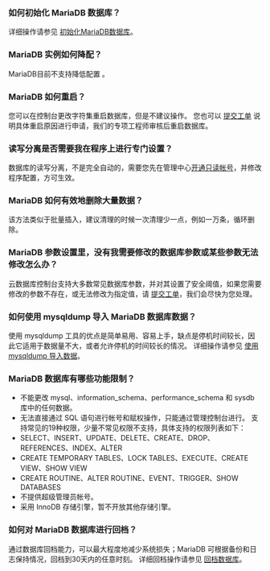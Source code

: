 
### 如何初始化 MariaDB 数据库？
详细操作请参见 [初始化MariaDB数据库](https://cloud.tencent.com/document/product/237/7055)。

### MariaDB 实例如何降配？
MariaDB目前不支持降低配置 。

### MariaDB 如何重启？
您可以在控制台更改字符集重启数据库，但是不建议操作。
您也可以 [提交工单](https://console.cloud.tencent.com/workorder/category) 说明具体重启原因进行申请，我们的专项工程师审核后重启数据库。

### 读写分离是否需要我在程序上进行专门设置？
数据库的读写分离，不是完全自动的，需要您先在管理中心[开通只读帐号](https://cloud.tencent.com/document/product/237/2081)，并修改程序配置，方可生效。

### MariaDB 如何有效地删除大量数据？
该方法类似于批量插入，建议清理的时候一次清理少一点，例如一万条，循环删除。

### MariaDB 参数设置里，没有我需要修改的数据库参数或某些参数无法修改怎么办？
云数据库控制台支持大多数常见数据库参数，并对其设置了安全阈值，如果您需要修改的参数不存在，或无法修改为指定值，请 [提交工单](https://console.cloud.tencent.com/workorder/category)，我们会尽快为您处理。

### 如何使用 mysqldump 导入 MariaDB 数据库数据？
使用 mysqldump 工具的优点是简单易用、容易上手，缺点是停机时间较长，因此它适用于数据量不大，或者允许停机的时间较长的情况。
详细操作请参见 [使用 mysqldump 导入数据](https://cloud.tencent.com/document/product/237/8481)。

### MariaDB 数据库有哪些功能限制？
- 不能更改 mysql、information_schema、performance_schema 和 sysdb 库中的任何数据。
- 无法直接通过 SQL 语句进行帐号和赋权操作，只能通过管理控制台进行。
  支持常见的19种权限，少量不常见权限不支持，具体支持的权限列表如下：
 - SELECT、INSERT、UPDATE、DELETE、CREATE、DROP、REFERENCES、INDEX、ALTER
 - CREATE TEMPORARY TABLES、LOCK TABLES、EXECUTE、CREATE VIEW、SHOW VIEW
 - CREATE ROUTINE、ALTER ROUTINE、EVENT、TRIGGER、SHOW DATABASES
- 不提供超级管理员帐号。
- 采用 InnoDB 存储引擎，暂不开放其他存储引擎。

### 如何对 MariaDB 数据库进行回档？
通过数据库回档能力，可以最大程度地减少系统损失；MariaDB 可根据备份和日志保持情况，回档到30天内的任意时刻。
详细回档操作请参见 [回档数据库](https://cloud.tencent.com/document/product/237/8719)。


